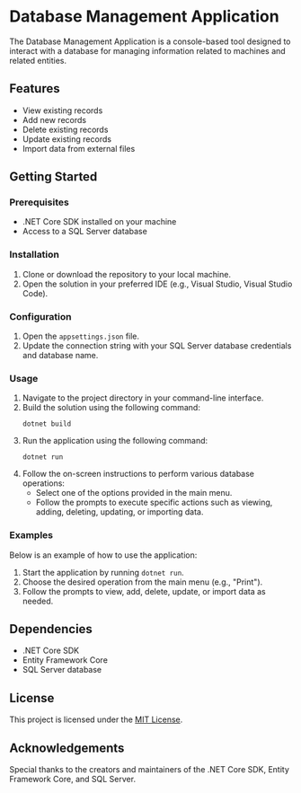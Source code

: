 # Database Management Application

The Database Management Application is a console-based tool designed to interact with a database for managing information related to machines and related entities.

## Features

- View existing records
- Add new records
- Delete existing records
- Update existing records
- Import data from external files

## Getting Started

### Prerequisites

- .NET Core SDK installed on your machine
- Access to a SQL Server database

### Installation

1. Clone or download the repository to your local machine.
2. Open the solution in your preferred IDE (e.g., Visual Studio, Visual Studio Code).

### Configuration

1. Open the `appsettings.json` file.
2. Update the connection string with your SQL Server database credentials and database name.

### Usage

1. Navigate to the project directory in your command-line interface.
2. Build the solution using the following command:
    ```
    dotnet build
    ```
3. Run the application using the following command:
    ```
    dotnet run
    ```
4. Follow the on-screen instructions to perform various database operations:
    - Select one of the options provided in the main menu.
    - Follow the prompts to execute specific actions such as viewing, adding, deleting, updating, or importing data.

### Examples

Below is an example of how to use the application:

1. Start the application by running `dotnet run`.
2. Choose the desired operation from the main menu (e.g., "Print").
3. Follow the prompts to view, add, delete, update, or import data as needed.

## Dependencies

- .NET Core SDK
- Entity Framework Core
- SQL Server database


## License

This project is licensed under the [MIT License](https://github.com/git/git-scm.com/blob/main/MIT-LICENSE.txt).

## Acknowledgements

Special thanks to the creators and maintainers of the .NET Core SDK, Entity Framework Core, and SQL Server.
